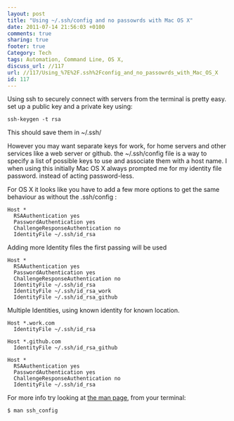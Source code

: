```yaml
---
layout: post
title: "Using ~/.ssh/config and no passowrds with Mac OS X"
date: 2011-07-14 21:56:03 +0100 
comments: true
sharing: true
footer: true
Category: Tech
tags: Automation, Command Line, OS X,
discuss_url: //117
url: //117/Using_%7E%2F.ssh%2Fconfig_and_no_passowrds_with_Mac_OS_X
id: 117
---
```

Using ssh to securely connect with servers from the terminal is pretty easy. set up a public key and a private key using:

    ssh-keygen -t rsa

This should save them in ~/.ssh/

However you may want separate keys for work, for home servers and other services like a web server or github. the ~/.ssh/config file is a way to specify a list of possible keys to use and associate them with a host name. I when using this initially Mac OS X always prompted me for my identity file password. instead of acting password-less.

For OS X it looks like you have to add a few more options to get the same behaviour as without the .ssh/config :

    Host *
      RSAAuthentication yes
      PasswordAuthentication yes
      ChallengeResponseAuthentication no
      IdentityFile ~/.ssh/id_rsa

Adding more Identity files the first passing will be used

    Host *
      RSAAuthentication yes
      PasswordAuthentication yes
      ChallengeResponseAuthentication no
      IdentityFile ~/.ssh/id_rsa
      IdentityFile ~/.ssh/id_rsa_work
      IdentityFile ~/.ssh/id_rsa_github

Multiple Identities, using known identity for known location.

    Host *.work.com
      IdentityFile ~/.ssh/id_rsa

    Host *.github.com
      IdentityFile ~/.ssh/id_rsa_github

    Host *
      RSAAuthentication yes
      PasswordAuthentication yes
      ChallengeResponseAuthentication no
      IdentityFile ~/.ssh/id_rsa

For more info try looking at [the man page][man], from your terminal:

    $ man ssh_config

[man]: http://www.openbsd.org/cgi-bin/man.cgi?query=ssh_config

